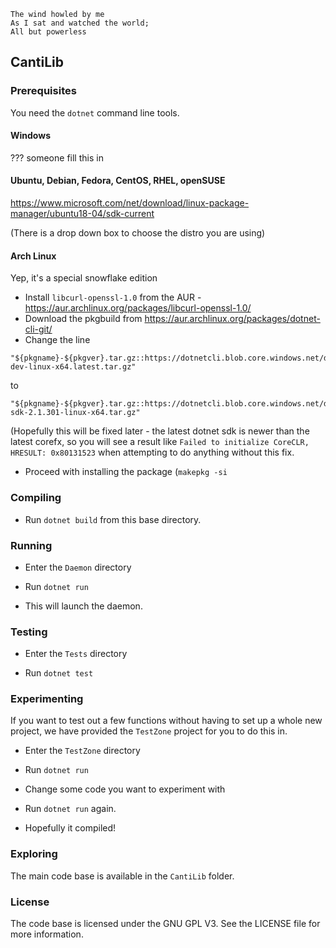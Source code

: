 ```
The wind howled by me
As I sat and watched the world;
All but powerless
```

## CantiLib

### Prerequisites

You need the `dotnet` command line tools.

#### Windows

??? someone fill this in

#### Ubuntu, Debian, Fedora, CentOS, RHEL, openSUSE

https://www.microsoft.com/net/download/linux-package-manager/ubuntu18-04/sdk-current

(There is a drop down box to choose the distro you are using)

#### Arch Linux

Yep, it's a special snowflake edition

* Install `libcurl-openssl-1.0` from the AUR - https://aur.archlinux.org/packages/libcurl-openssl-1.0/
* Download the pkgbuild from https://aur.archlinux.org/packages/dotnet-cli-git/
* Change the line 
```
"${pkgname}-${pkgver}.tar.gz::https://dotnetcli.blob.core.windows.net/dotnet/Sdk/master/dotnet-dev-linux-x64.latest.tar.gz"
```

to

```
"${pkgname}-${pkgver}.tar.gz::https://dotnetcli.blob.core.windows.net/dotnet/Sdk/2.1.301/dotnet-sdk-2.1.301-linux-x64.tar.gz"
```

(Hopefully this will be fixed later - the latest dotnet sdk is newer than the latest corefx, so you will see a result like `Failed to initialize CoreCLR, HRESULT: 0x80131523` when attempting to do anything without this fix.

* Proceed with installing the package (`makepkg -si`

### Compiling

* Run `dotnet build` from this base directory.

### Running

* Enter the `Daemon` directory

* Run `dotnet run`

* This will launch the daemon.

### Testing

* Enter the `Tests` directory

* Run `dotnet test`

### Experimenting

If you want to test out a few functions without having to set up a whole new
project, we have provided the `TestZone` project for you to do this in.

* Enter the `TestZone` directory

* Run `dotnet run`

* Change some code you want to experiment with

* Run `dotnet run` again.

* Hopefully it compiled!

### Exploring

The main code base is available in the `CantiLib` folder.

### License

The code base is licensed under the GNU GPL V3. See the LICENSE file for more
information.
